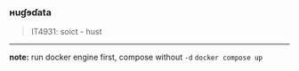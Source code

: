 ### **ʜuɠɘɗata**
> IT4931: soict - hust
---


**note:** run docker engine first, compose without `-d`
`docker compose up` 
